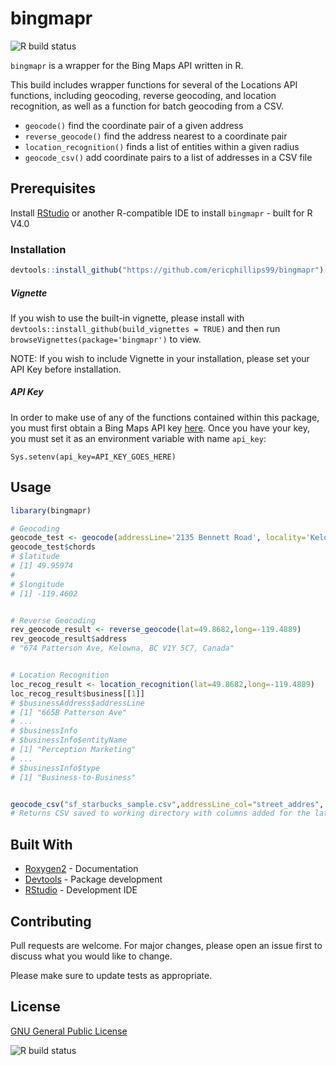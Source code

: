 # bingmapr

![R build status](https://github.com/ericphillips99/bingmapr/actions/workflows/r2d2.yml/badge.svg)

`bingmapr` is a wrapper for the Bing Maps API written in R.

This build includes wrapper functions for several of the Locations API functions, including geocoding, reverse geocoding, and location recognition, as well as a function for batch geocoding from a CSV.

* `geocode()` find the coordinate pair of a given address
* `reverse_geocode()` find the address nearest to a coordinate pair
* `location_recognition()` finds a list of entities within a given radius
* `geocode_csv()` add coordinate pairs to a list of addresses in a CSV file

## Prerequisites

Install [RStudio](https://rstudio.com/) or another R-compatible IDE to install `bingmapr` - built for R V4.0

### Installation

```R
devtools::install_github("https://github.com/ericphillips99/bingmapr")
```

##### Vignette

If you wish to use the built-in vignette, please install with `devtools::install_github(build_vignettes = TRUE)` and then run `browseVignettes(package='bingmapr')` to view.

NOTE: If you wish to include Vignette in your installation, please set your API Key before installation.

##### API Key

In order to make use of any of the functions contained within this package, you must first obtain a Bing Maps API key [here](https://www.bingmapsportal.com). Once you have your key, you must set it as an environment variable with name `api_key`:

`Sys.setenv(api_key=API_KEY_GOES_HERE)`

## Usage

```R
libarary(bingmapr)

# Geocoding
geocode_test <- geocode(addressLine='2135 Bennett Road', locality='Kelowna', adminDistrict='BC')
geocode_test$chords
# $latitude
# [1] 49.95974
# 
# $longitude
# [1] -119.4602


# Reverse Geocoding
rev_geocode_result <- reverse_geocode(lat=49.8682,long=-119.4889)
rev_geocode_result$address
# "674 Patterson Ave, Kelowna, BC V1Y 5C7, Canada"


# Location Recognition
loc_recog_result <- location_recognition(lat=49.8682,long=-119.4889)
loc_recog_result$business[[1]]
# $businessAddress$addressLine
# [1] "665B Patterson Ave"
# ...
# $businessInfo
# $businessInfo$entityName
# [1] "Perception Marketing"
# ...
# $businessInfo$type
# [1] "Business-to-Business"


geocode_csv("sf_starbucks_sample.csv",addressLine_col="street_addres", locality_col="city")
# Returns CSV saved to working directory with columns added for the latitude and longitude of each address in the original CSV.
```

## Built With

* [Roxygen2](https://cran.r-project.org/web/packages/roxygen2/vignettes/roxygen2.html) - Documentation
* [Devtools](https://www.r-project.org/nosvn/pandoc/devtools.html) - Package development
* [RStudio](https://rstudio.com/) - Development IDE

## Contributing

Pull requests are welcome. For major changes, please open an issue first to discuss what you would like to change.

Please make sure to update tests as appropriate.

## License
[GNU General Public License ](https://github.com/ericphillips99/bingmapr/blob/main/LICENSE.md)











![R build status](https://github.com/ericphillips99/bingmapr/actions/workflows/r2d2.yml/badge.svg)